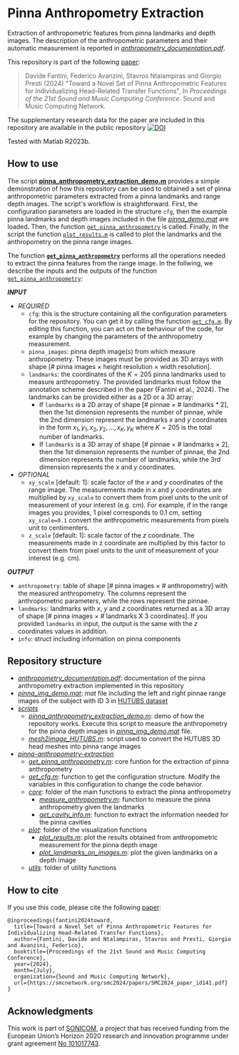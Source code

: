 # Pinna Anthropometry Extraction
Extraction of anthropometric features from pinna landmarks and depth images.
The description of the anthropometric parameters and their automatic measurement is reported in [*anthropometry_documentation.pdf*](./anthropometry_documentation.pdf).

This repository is part of the following [paper](https://smcnetwork.org/smc2024/papers/SMC2024_paper_id141.pdf):
>Davide Fantini, Federico Avanzini, Stavros Ntalampiras and Giorgio Presti (2024) "Toward a Novel Set of Pinna Anthropometric Features for Individualizing Head-Related Transfer Functions", In *Proceedings of the 21st Sound and Music Computing Conference*. Sound and Music Computing Network.

The supplementary research data for the paper are included in this repository are available in the public repository [![DOI](https://zenodo.org/badge/DOI/10.5281/zenodo.10805884.svg)](https://doi.org/10.5281/zenodo.10805884)

Tested with Matlab R2023b.



## How to use
The script [**pinna_anthropometry_extraction_demo.m**](./scripts/pinna_anthropometry_extraction_demo.m) provides a simple demonstration of how this repository can be used to obtained a set of pinna anthropometric parameters extracted from a pinna landmarks and range depth images. The script's workflow is straightforward. First, the configuration parameters are loaded in the structure `cfg`, then the example pinna landmarks and depth images included in the file [*pinna_demo.mat*](./pinna_demo.mat) are loaded. Then, the function [`get_pinna_anthropometry`](./pinna-anthropometry-extraction/get_pinna_anthropometry.m) is called. Finally, in the script the function [`plot_results.m`](./pinna-anthropometry-extraction/plot/plot_results.m) is called to plot the landmarks and the anthropometry on the pinna range images.

The function [**`get_pinna_anthropometry`**](./pinna-anthropometry-extraction/get_pinna_anthropometry.m) performs all the operations needed to extract the pinna features from the range image. In the follwing, we describe the inputs and the outputs of the function [`get_pinna_anthropometry`](./pinna-anthropometry-extraction/get_pinna_anthropometry.m):

***INPUT***
 - *REQUIRED*
   - `cfg`: this is the structure containing all the configuration parameters for the repository. You can get it by calling the function [`get_cfg.m`](./pinna-anthropometry-extraction/get_cfg.m). By editing this function, you can act on the behaviour of the code, for example by changing the parameters of the anthropometry measurement.
   - `pinna_images`: pinna depth image(s) from which measure anthropometry. These images must be provided as 3D arrays with shape [# pinna images × height resolution × width resolution].
   - `landmarks`: the coordinates of the $K=205$ pinna landmarks used to measure anthropometry. The provided landmarks must follow the annotation scheme described in the paper (Fantini et al., 2024).
   The landmarks can be provided either as a 2D or a 3D array:
     - If `landmarks` is a 2D array of shape [# pinnae × # landmarks * 2], then the 1st dimension represents the number of pinnae, while the 2nd dimension represent the landmarks $x$ and $y$ coordinates in the form ${x_1, y_1, x_2, y_2, ..., x_K, y_K}$ where $K=205$ is the total number of landmarks.
     - If `landmarks` is a 3D array of shape [# pinnae × # landmarks × 2], then the 1st dimension represents the number of pinnae, the 2nd dimension represents the number of landmarks, while the 3rd dimension represents the $x$ and $y$ coordinates.
- *OPTIONAL*
    - `xy_scale` [default: 1]: scale factor of the $x$ and $y$ coordinates of the range image. The measurements made in $x$ and $y$ coordinates are multiplied by `xy_scale` to convert them from pixel units to the unit of measurement of your interest (e.g. cm). For example, if in the range images you provides, 1 pixel corresponds to 0.1 cm, setting `xy_scale=0.1` convert the anthropometric measurements from pixels unit to centimenters.
    - `z_scale` [default: 1]: scale factor of the $z$ coordinate. The measurements made in z coordinate are multiplied by this factor to convert them from pixel units to the unit of measurement of your interest (e.g. cm).

***OUTPUT***
 - `anthropometry`: table of shape [# pinna images × # anthropometry] with the measured anthropometry. The columns represent the anthropometric parameters, while the rows represent the pinnae.
 - `landmarks`: landmarks with $x$, $y$ and $z$ coordinates returned as a 3D array of shape [# pinna images × # landmarks X 3 coordinates]. If you provided `landmarks` in input, the output is the same with the $z$ coordinates values in addition.
 - `info`: struct including information on pinna components



## Repository structure
 - [*anthropometry_documentation.pdf*](./anthropometry_documentation.pdf): documentation of the pinna anthropometry extraction implemented in this repository
 - [*pinna_img_demo.mat*](./pinna_img_demo.mat): *mat* file including the left and right pinnae range images of the subject with ID 3 in [HUTUBS dataset](https://depositonce.tu-berlin.de/items/dc2a3076-a291-417e-97f0-7697e332c960)
 - [*scripts*](./scripts/)
     - [*pinna_anthropometry_extraction_demo.m*](./scripts/pinna_anthropometry_extraction_demo.m): demo of how the repository works. Execute this script to measure the anthropometry for the pinna depth images in [*pinna_img_demo.mat*](./pinna_img_demo.mat) file.
     - [*mesh2image_HUTUBS.m*](./scripts/mesh2image_HUTUBS.m): script used to convert the HUTUBS 3D head meshes into pinna range images 
 - [*pinna-anthropometry-extraction*](./pinna-anthropometry-extraction/)
     - [*get_pinna_anthropometry.m*](./pinna-anthropometry-extraction/get_pinna_anthropometry.m): core funtion for the extraction of pinna anthropometry
     - [*get_cfg.m*](./pinna-anthropometry-extraction/get_cfg.m): function to get the configuration structure. Modify the variables in this configuration to change the code behavior.
     - [*core*](./pinna-anthropometry-extraction/core/): folder of the main functions to extract the pinna anthropometry
       - [*measure_anthropometry.m*](./pinna-anthropometry-extraction/core/measure_anthropometry.m): function to measure the pinna anthropometry given the landmarks
       - [*get_cavity_info.m*](./pinna-anthropometry-extraction/core/get_cavity_info.m): function to extract the information needed for the pinna cavities
     - [*plot*](./pinna-anthropometry-extraction/plot/): folder of the visualization functions
       - [*plot_results.m*](./pinna-anthropometry-extraction/plot/plot_results.m): plot the results obtained from anthropometric measurement for the pinna depth image
       - [*plot_landmarks_on_images.m*](./pinna-anthropometry-extraction/plot/plot_landmarks_on_images.m): plot the given landmarks on a depth image
     - [*utils*](./pinna-anthropometry-extraction/utils/): folder of utility functions

## How to cite
If you use this code, please cite the following [paper](https://smcnetwork.org/smc2024/papers/SMC2024_paper_id141.pdf):
```
@inproceedings{fantini2024toward,
  title={Toward a Novel Set of Pinna Anthropometric Features for Individualizing Head-Related Transfer Functions},
  author={Fantini, Davide and Ntalampiras, Stavros and Presti, Giorgio and Avanzini, Federico},
  booktitle={Proceedings of the 21st Sound and Music Computing Conference},
  year={2024},
  month={July},
  organization={Sound and Music Computing Network},
  url={https://smcnetwork.org/smc2024/papers/SMC2024_paper_id141.pdf}
}
```

## Acknowledgments
This work is part of [SONICOM](https://www.sonicom.eu/), a project that has received funding from the European Union’s Horizon 2020 research and innovation programme under grant agreement [No 101017743](https://doi.org/10.3030/101017743).